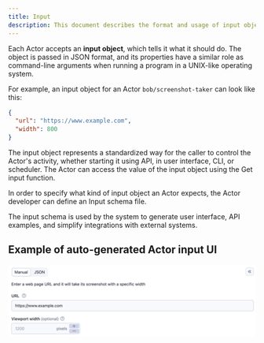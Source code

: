 ```yaml
---
title: Input
description: This document describes the format and usage of input objects for Actors in a JSON format, similar to command-line arguments in UNIX-like operating systems.
---
```


Each Actor accepts an **input object**, which tells it what it should do. The object is passed in JSON format, and its
properties have a similar role as command-line arguments when running a program in a UNIX-like operating system.

For example, an input object for an Actor `bob/screenshot-taker` can look like this:

```json
{
  "url": "https://www.example.com",
  "width": 800
}
```

The input object represents a standardized way for the caller to control the Actor's activity, whether starting it using
API, in user interface, CLI, or scheduler. The Actor can access the value of the input object using the Get input
function.

In order to specify what kind of input object an Actor expects, the Actor developer can define an Input schema file.

The input schema is used by the system to generate user interface, API examples, and simplify integrations with external
systems.

## Example of auto-generated Actor input UI

![Screenshot Taker Input UI](../../../assets/screenshot-taker-input.png)

